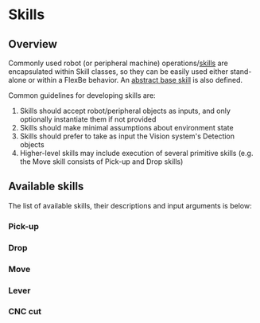 # Skills

## Overview

Commonly used robot (or peripheral machine) operations/[skills](https://github.com/ReconCycle/disassembly_toolkit/tree/main/disassembly_pipeline/skills) are encapsulated within Skill classes, so they can be easily used either stand-alone or within a FlexBe behavior. An [abstract base skill](https://github.com/ReconCycle/disassembly_toolkit/blob/main/disassembly_pipeline/skills/base_skill.py) is also defined.

Common guidelines for developing skills are:

1. Skills should accept robot/peripheral objects as inputs, and only optionally instantiate them if not provided
2. Skills should make minimal assumptions about environment state
3. Skills should prefer to take as input the Vision system's Detection objects
4. Higher-level skills may include execution of several primitive skills (e.g. the Move skill consists of Pick-up and Drop skills)

## Available skills
The list of available skills, their descriptions and input arguments is below:

### Pick-up

### Drop

### Move

### Lever

### CNC cut
